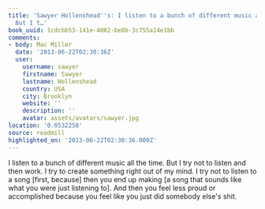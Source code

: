```yaml
---
title: 'Sawyer Hollenshead''s: I listen to a bunch of different music all the time.
  But I t…'
book_uuid: 1cdcbb53-141e-4002-be8b-3c755a14e1bb
comments:
- body: Mac Miller
  date: '2013-06-22T02:30:36Z'
  user:
    username: sawyer
    firstname: Sawyer
    lastname: Hollenshead
    country: USA
    city: Brooklyn
    website: ''
    description: ''
    avatar: assets/avatars/sawyer.jpg
location: '0.0532258'
source: readmill
highlighted_on: '2013-06-22T02:30:36.000Z'
---
```


I listen to a bunch of different music all the time. But I try not to listen and then work. I try to create something right out of my mind. I try not to listen to a song [first, because] then you end up making [a song that sounds like what you were just listening to]. And then you feel less proud or accomplished because you feel like you just did somebody else's shit.